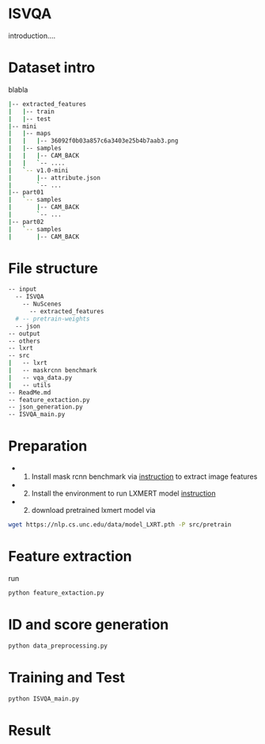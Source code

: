 # ISVQA

introduction....

# Dataset intro
blabla
```sh
|-- extracted_features
|   |-- train
|   |-- test
|-- mini
|   |-- maps
|   |   |-- 36092f0b03a857c6a3403e25b4b7aab3.png
|   |-- samples
|   |   |-- CAM_BACK
|   |   `-- ....
|   `-- v1.0-mini
|       |-- attribute.json
|       `-- ...
|-- part01
|   `-- samples
|       |-- CAM_BACK
|       `-- ...
|-- part02
|   `-- samples
|       |-- CAM_BACK
```

# File structure
```sh
-- input
  -- ISVQA
    -- NuScenes
      -- extracted_features
  # -- pretrain-weights
  -- json
-- output
-- others
-- lxrt
-- src
|   -- lxrt
|   -- maskrcnn benchmark
|   -- vqa_data.py
|   -- utils
-- ReadMe.md
-- feature_extaction.py
-- json_generation.py
-- ISVQA_main.py
```


# Preparation 
- 1. Install mask rcnn benchmark via [instruction](https://mmf.sh/docs/tutorials/image_feature_extraction/) to extract image features
- 2. Install the environment to run LXMERT model [instruction](https://github.com/airsplay/lxmert/blob/master/requirements.txt) 
- 2. download pretrained lxmert model via
```sh
wget https://nlp.cs.unc.edu/data/model_LXRT.pth -P src/pretrain
```

# Feature extraction
run 
```sh
python feature_extaction.py
```

# ID and score generation
```sh
python data_preprocessing.py
```

# Training and Test
```sh
python ISVQA_main.py
```

# Result

